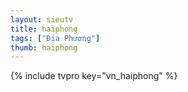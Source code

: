 ```yaml
---
layout: sieutv
title: haiphong
tags: ["Địa Phương"]
thumb: haiphong
---
```

{% include tvpro key="vn_haiphong" %}